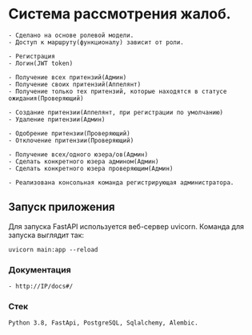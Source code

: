 # Система рассмотрения жалоб.

```
- Сделано на основе ролевой модели.
- Доступ к маршруту(функционалу) зависит от роли.

- Регистрация
- Логин(JWT token)

- Получение всех притензий(Админ)
- Получение своих притензий(Аппелянт)
- Получение только тех притензий, которые находятся в статусе ожидания(Проверяющий)

- Создание притензии(Аппелянт, при регистрации по умолчанию)
- Удаление притензии(Админ)

- Одобрение притензии(Проверяющий)
- Отклочение притензии(Проверяющий)

- Получение всех/одного юзера/ов(Админ)
- Сделать конкретного юзера админом(Админ)
- Сделать конкретного юзера проверяющим(Админ)

- Реализована консольная команда регистрирующая администратора.
```

## Запуск приложения
Для запуска FastAPI используется веб-сервер uvicorn. Команда для запуска выглядит так:  
```
uvicorn main:app --reload
```

### Документация
```
- http://IP/docs#/
```

### Стек
```
Python 3.8, FastApi, PostgreSQL, Sqlalchemy, Alembic.
```
